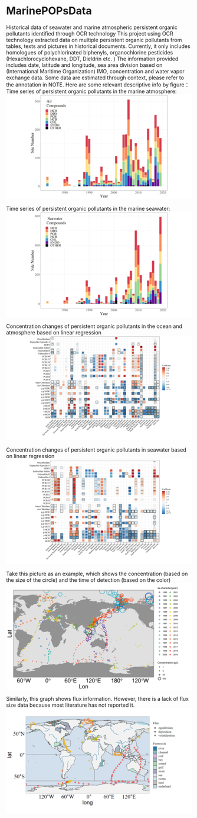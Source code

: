 # MarinePOPsData
Historical data of seawater and marine atmospheric persistent organic pollutants identified through OCR technology
This project using OCR technology extracted data on multiple persistent organic pollutants from tables, texts and pictures in historical documents. Currently, it only includes homologues of polychlorinated biphenyls, organochlorine pesticides (Hexachlorocyclohexane, DDT, Dieldrin etc. )
The information provided includes date, latitude and longitude, sea area division based on (International Maritime Organization) IMO, concentration and water vapor exchange data.
Some data are estimated through context, please refer to the annotation in NOTE.
Here are some relevant descriptive info by figure：
Time series of persistent organic pollutants in the marine atmosphere:
![image](https://github.com/wolooceanNA/MarinePOPsData/blob/main/readme_IMG/Time%20series%20of%20persistent%20organic%20pollutants%20in%20the%20marine%20atmosphere.png)

Time series of persistent organic pollutants in the marine seawater:
![image](https://github.com/wolooceanNA/MarinePOPsData/blob/main/readme_IMG/Time%20series%20of%20persistent%20organic%20pollutants%20in%20the%20marine%20seawater.png)

Concentration changes of persistent organic pollutants in the ocean and atmosphere based on linear regression
![image](https://github.com/wolooceanNA/MarinePOPsData/blob/main/readme_IMG/Concentration%20changes%20of%20persistent%20organic%20pollutants%20in%20the%20marine%20atmosphere%20based%20on%20linear%20regression.png)

Concentration changes of persistent organic pollutants in seawater based on linear regression
![image](https://github.com/wolooceanNA/MarinePOPsData/blob/main/readme_IMG/Concentration%20changes%20of%20persistent%20organic%20pollutants%20in%20seawater%20based%20on%20linear%20regression.png)

Take this picture as an example, which shows the concentration (based on the size of the circle) and the time of detection (based on the color)
![image](https://github.com/wolooceanNA/MarinePOPsData/blob/main/readme_IMG/HCB%20in%20marine%20atmosphere.png)

Similarly, this graph shows flux information. However, there is a lack of flux size data because most literature has not reported it.
![image](https://github.com/wolooceanNA/MarinePOPsData/blob/main/readme_IMG/HCB%20flux%20data.png)
